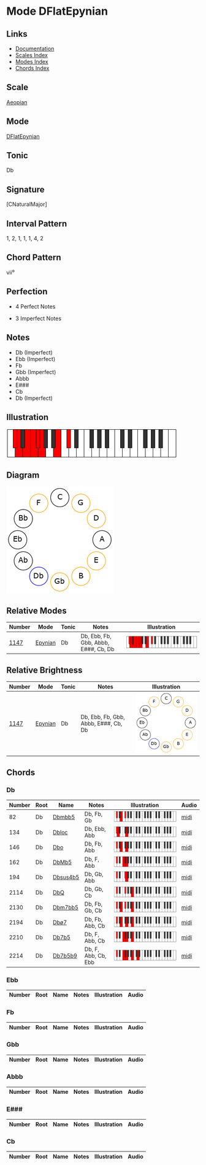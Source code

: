 # Mode DFlatEpynian

## Links

- [Documentation](README.md)
- [Scales Index](Scales.md)
- [Modes Index](Modes.md)
- [Chords Index](Chords.md)

## Scale

[Aeopian](ScaleAeopian.md)

## Mode

[DFlatEpynian](ModeDFlatEpynian.md)

## Tonic

Db

## Signature

[CNaturalMajor]

## Interval Pattern

1, 2, 1, 1, 1, 4, 2

## Chord Pattern

vii⁰

## Perfection

 - 4 Perfect Notes

 - 3 Imperfect Notes

## Notes

- Db (Imperfect)
- Ebb (Imperfect)
- Fb
- Gbb (Imperfect)
- Abbb
- E###
- Cb
- Db (Imperfect)

## Illustration

![DFlatEpynian](ModeDFlatEpynian.png)

## Diagram

![DFlatEpynian](CircleModeDFlatEpynian.png)

## Relative Modes

| Number | Mode | Tonic | Notes | Illustration |
|--------|------|-------|-------|--------------|
| [1147](https://ianring.com/musictheory/scales/1147) | [Epynian](ModeEpynian.md) | Db | Db, Ebb, Fb, Gbb, Abbb, E###, Cb, Db | ![DFlatEpynian](ModeDFlatEpynian.png) |
## Relative Brightness

| Number | Mode | Tonic | Notes | Illustration |
|--------|------|-------|-------|--------------|
| [1147](https://ianring.com/musictheory/scales/1147) | [Epynian](ModeEpynian.md) | Db | Db, Ebb, Fb, Gbb, Abbb, E###, Cb, Db | ![DFlatEpynian](CircleModeDFlatEpynian.png) |

## Chords

### Db

| Number | Root | Name | Notes | Illustration | Audio |
|--------|------|------|-------|--------------|-------|
| 82 | Db | [Dbmbb5](ChordDFlatMinorDoubleFlatFifth.md) | Db, Fb, Gb | ![Dbmbb5](ChordDFlatMinorDoubleFlatFifthRootPosition.png) | [midi](ChordDFlatMinorDoubleFlatFifthRootPosition.mid) |
| 134 | Db | [Dbloc](ChordDFlatLocrian.md) | Db, Ebb, Abb | ![Dbloc](ChordDFlatLocrianRootPosition.png) | [midi](ChordDFlatLocrianRootPosition.mid) |
| 146 | Db | [Dbo](ChordDFlatDiminished.md) | Db, Fb, Abb | ![Dbo](ChordDFlatDiminishedRootPosition.png) | [midi](ChordDFlatDiminishedRootPosition.mid) |
| 162 | Db | [DbMb5](ChordDFlatMajorFlatFifth.md) | Db, F, Abb | ![DbMb5](ChordDFlatMajorFlatFifthRootPosition.png) | [midi](ChordDFlatMajorFlatFifthRootPosition.mid) |
| 194 | Db | [Dbsus4b5](ChordDFlatSuspendedFourthFlatFifth.md) | Db, Gb, Abb | ![Dbsus4b5](ChordDFlatSuspendedFourthFlatFifthRootPosition.png) | [midi](ChordDFlatSuspendedFourthFlatFifthRootPosition.mid) |
| 2114 | Db | [DbQ](ChordDFlatQuartal.md) | Db, Gb, Cb | ![DbQ](ChordDFlatQuartalRootPosition.png) | [midi](ChordDFlatQuartalRootPosition.mid) |
| 2130 | Db | [Dbm7bb5](ChordDFlatMinorSeventhDoubleFlatFifth.md) | Db, Fb, Gb, Cb | ![Dbm7bb5](ChordDFlatMinorSeventhDoubleFlatFifthRootPosition.png) | [midi](ChordDFlatMinorSeventhDoubleFlatFifthRootPosition.mid) |
| 2194 | Db | [Dbø7](ChordDFlatHalfDiminishedSeventh.md) | Db, Fb, Abb, Cb | ![Dbø7](ChordDFlatHalfDiminishedSeventhRootPosition.png) | [midi](ChordDFlatHalfDiminishedSeventhRootPosition.mid) |
| 2210 | Db | [Db7b5](ChordDFlatDominantSeventhFlatFifth.md) | Db, F, Abb, Cb | ![Db7b5](ChordDFlatDominantSeventhFlatFifthRootPosition.png) | [midi](ChordDFlatDominantSeventhFlatFifthRootPosition.mid) |
| 2214 | Db | [Db7b5b9](ChordDFlatDominantSeventhFlatFifthFlatNinth.md) | Db, F, Abb, Cb, Ebb | ![Db7b5b9](ChordDFlatDominantSeventhFlatFifthFlatNinthRootPosition.png) | [midi](ChordDFlatDominantSeventhFlatFifthFlatNinthRootPosition.mid) |

### Ebb

| Number | Root | Name | Notes | Illustration | Audio |
|--------|------|------|-------|--------------|-------|

### Fb

| Number | Root | Name | Notes | Illustration | Audio |
|--------|------|------|-------|--------------|-------|

### Gbb

| Number | Root | Name | Notes | Illustration | Audio |
|--------|------|------|-------|--------------|-------|

### Abbb

| Number | Root | Name | Notes | Illustration | Audio |
|--------|------|------|-------|--------------|-------|

### E###

| Number | Root | Name | Notes | Illustration | Audio |
|--------|------|------|-------|--------------|-------|

### Cb

| Number | Root | Name | Notes | Illustration | Audio |
|--------|------|------|-------|--------------|-------|

